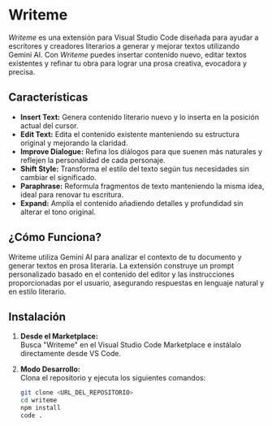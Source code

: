 # Writeme

_Writeme_ es una extensión para Visual Studio Code diseñada para ayudar a escritores y creadores literarios a generar y mejorar textos utilizando Gemini AI. Con _Writeme_ puedes insertar contenido nuevo, editar textos existentes y refinar tu obra para lograr una prosa creativa, evocadora y precisa.

## Características

- **Insert Text:** Genera contenido literario nuevo y lo inserta en la posición actual del cursor.
- **Edit Text:** Edita el contenido existente manteniendo su estructura original y mejorando la claridad.
- **Improve Dialogue:** Refina los diálogos para que suenen más naturales y reflejen la personalidad de cada personaje.
- **Shift Style:** Transforma el estilo del texto según tus necesidades sin cambiar el significado.
- **Paraphrase:** Reformula fragmentos de texto manteniendo la misma idea, ideal para renovar tu escritura.
- **Expand:** Amplía el contenido añadiendo detalles y profundidad sin alterar el tono original.

## ¿Cómo Funciona?

Writeme utiliza Gemini AI para analizar el contexto de tu documento y generar textos en prosa literaria. La extensión construye un prompt personalizado basado en el contenido del editor y las instrucciones proporcionadas por el usuario, asegurando respuestas en lenguaje natural y en estilo literario.

## Instalación

1. **Desde el Marketplace:**  
   Busca "Writeme" en el Visual Studio Code Marketplace e instálalo directamente desde VS Code.

2. **Modo Desarrollo:**  
   Clona el repositorio y ejecuta los siguientes comandos:
   ```bash
   git clone <URL_DEL_REPOSITORIO>
   cd writeme
   npm install
   code .
